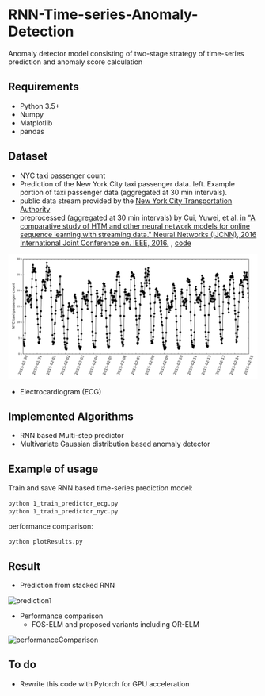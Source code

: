 # RNN-Time-series-Anomaly-Detection
Anomaly detector model consisting of two-stage strategy of time-series prediction and anomaly score calculation


## Requirements
* Python 3.5+
* Numpy
* Matplotlib
* pandas
## Dataset
* NYC taxi passenger count
 * Prediction of the New York City taxi passenger data. left.
Example portion of taxi passenger data (aggregated at 30 min
intervals).
  * public data stream provided by the [New
York City Transportation Authority](http://www.nyc.gov/html/tlc/html/about/trip_record_data.shtml )
  * preprocessed (aggregated at 30 min intervals) by Cui, Yuwei, et al. in ["A comparative study of HTM and other neural network models for online sequence learning with streaming data." Neural Networks (IJCNN), 2016 International Joint Conference on. IEEE, 2016.](http://ieeexplore.ieee.org/abstract/document/7727380/)
  , [code](https://github.com/numenta/htmresearch/tree/master/projects/sequence_prediction)

![example](./fig/NYCexample.png)
* Electrocardiogram (ECG)


## Implemented Algorithms
* RNN based Multi-step predictor
* Multivariate Gaussian distribution based anomaly detector

## Example of usage
Train and save RNN based time-series prediction model:

    python 1_train_predictor_ecg.py
    python 1_train_predictor_nyc.py

 performance comparison:


    python plotResults.py

## Result
* Prediction from stacked RNN

![prediction1](./fig/prediction_nyc_taxi.gif)

* Performance comparison
  * FOS-ELM and proposed variants including OR-ELM

![performanceComparison](./fig/model_performance_summary_FF0.915.png)

## To do
* Rewrite this code with Pytorch for GPU acceleration


